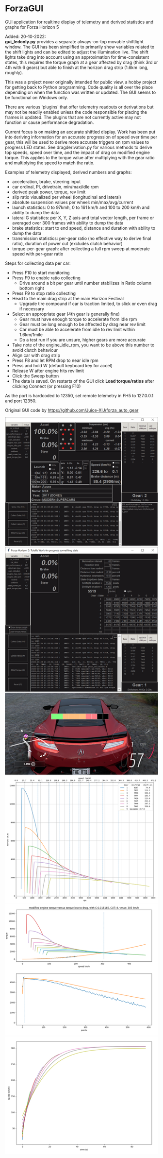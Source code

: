 # ForzaGUI

GUI application for realtime display of telemetry and derived statistics and graphs for Forza Horizon 5

Added: 20-10-2022:  
**gui_ledonly.py** provides a separate always-on-top movable shiftlight window. The GUI has been simplified to primarily show variables related to the shift lights and can be edited to adjust the illumination live. The shift lights take drag into account using an approximation for time-consistent states, this requires the torque graph at a gear affected by drag (think 3rd or 4th with 6 gears) but able to finish at the horizon drag strip (1.6km long, roughly).

This was a project never originally intended for public view, a hobby project for getting back to Python programming. Code quality is all over the place depending on when the function was written or updated. The GUI seems to be functional on Windows only.

There are various 'plugins' that offer telemetry readouts or derivations but may not be readily enabled unless the code responsible for placing the frames is updated. The plugins that are not currently active may not function or cause performance degradation.

Current focus is on making an accurate shiftled display. Work has been put into deriving information for an accurate progression of speed over time per gear, this will be used to derive more accurate triggers on rpm values to progress LED states. See dragderivation.py for various methods to derive top speeds, speed over time, and the impact of drag on modified engine torque. This applies to the torque value after multiplying with the gear ratio and multiplying the speed to match the ratio.

Examples of telemetry displayed, derived numbers and graphs:
- acceleration, brake, steering input
- car ordinal, PI, drivetrain, min/max/idle rpm
- derived peak power, torque, rev limit
- slip ratio visualized per wheel (longitudinal and lateral)
- absolute suspension values per wheel: min/max/avg/current
- launch statistics: 0 to 97kmh, 0 to 161 km/h and 100 to 200 km/h and ability to dump the data
- lateral G statistics: per X, Y, Z axis and total vector length, per frame or averaged over 300 frames with ability to dump the data
- brake statistics: start to end speed, distance and duration with ability to dump the data
- transmission statistics: per-gear ratio (no effective way to derive final ratio), duration of power cut (excludes clutch behavior)
- torque-per-gear graph: after collecting a full rpm sweep at moderate speed with per-gear ratio

Steps for collecting data per car:
- Press F10 to start monitoring
- Press F9 to enable ratio collecting
  - Drive around a bit per gear until number stabilizes in Ratio column bottom right
- Press F9 to stop ratio collecting
- Head to the main drag strip at the main Horizon Festival
  - Upgrade tire compound if car is traction limited, to slick or even drag if necessary
- Select an appropriate gear (4th gear is generally fine)
  - Gear must have enough torque to accelerate from idle rpm
  - Gear must be long enough to be affected by drag near rev limit 
  - Car must be able to accelerate from idle to rev limit within 1.6km/1mile
  - Do a test run if you are unsure, higher gears are more accurate
- Take note of the engine_idle_rpm, you want to be above this number to avoid clutch behaviour
- Align car with drag strip
- Press F8 and let RPM drop to near idle rpm
- Press and hold W (default keyboard key for accel)
- Release W after engine hits rev limit
- Click the Sweep button
- The data is saved. On restarts of the GUI click **Load torque/ratios** after clicking Connect (or pressing F10)

As the port is hardcoded to 12350, set remote telemetry in FH5 to 127.0.0.1 and port 12350.

Original GUI code by https://github.com/Juice-XIJ/forza_auto_gear

![example GUI](example.png)
![example GUI ledonly](gui_ledonly_AcuraNSX_stock.png)
![example ingame ledbar](ingameledbar_AcuraNSX_stock.png)
![example torque graph per gear](example_AcuraNSX_stock.png)
![example drag corrected torque per gear](drag_corrected_torque_AcuraNSX_stock.png)
![example derived speed over time per gear](speed_per_gear_AcuraNSX_stock.png)
